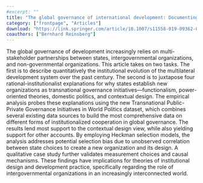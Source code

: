 ```yaml
---
#excerpt: ""
title: "The global governance of international development: Documenting the rise of multi-stakeholder partnerships and identifying underlying theoretical explanations"
category: ["frontpage", "Articles"]
download: "https://link.springer.com/article/10.1007/s11558-019-09362-0"
coauthors: ["Bernhard Reinsberg"]
---
```

The global governance of development increasingly relies on multi-stakeholder partnerships
between states, intergovernmental organizations, and non-governmental organizations.
This article takes on two tasks. The first is to describe quantitatively the
institutional evolution of the multilateral development system over the past century.
The second is to juxtapose four rational-institutionalist explanations for why states
establish new organizations as transnational governance initiatives—functionalism,
power-oriented theories, domestic politics, and contextual design. The empirical analysis
probes these explanations using the new Transnational Public-Private Governance
Initiatives in World Politics dataset, which combines several existing data sources to
build the most comprehensive data on different forms of institutionalized cooperation in
global governance. The results lend most support to the contextual design view, while
also yielding support for other accounts. By employing Heckman selection models, the
analysis addresses potential selection bias due to unobserved correlation between state
choices to create a new organization and its design. A qualitative case study further
validates measurement choices and causal mechanisms. These findings have implications
for theories of institutional design and development practice, specifically regarding
the role of intergovernmental organizations in an increasingly interconnected world.
